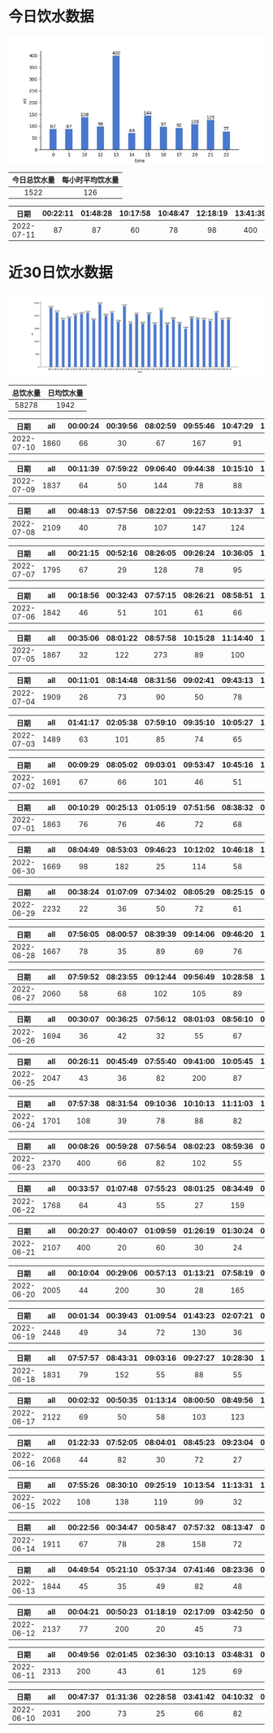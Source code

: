 # 今日饮水数据

<div align=center>
<img src="today.jpg" style="zoom: 100%;" />

| 今日总饮水量 | 每小时平均饮水量 |
| :----: | :----: |
| 1522 | 126 |
</div>

| 日期 | 00:22:11 | 01:48:28 | 10:17:58 | 10:48:47 | 12:18:19 | 13:41:39 | 14:41:27 | 15:13:21 | 15:57:54 | 16:28:09 | 17:00:58 | 20:17:55 | 21:03:39 | 21:37:50 | 22:17:39 |
| :----: | :----: | :----: | :----: | :----: | :----: | :----: | :----: | :----: | :----: | :----: | :----: | :----: | :----: | :----: | :----: |
| 2022-07-11 | 87 | 87 | 60 | 78 | 98 | 400 | 69 | 65 | 79 | 97 | 92 | 108 | 47 | 78 | 77 |

# 近30日饮水数据

<div align=center>
<img src="30.jpg"style="zoom: 100%;" />

| 总饮水量 | 日均饮水量 |
| :----: | :----: |
| 58278 | 1942 |
</div>

| 日期 | all | 00:00:24 | 00:39:56 | 08:02:59 | 09:55:46 | 10:47:29 | 12:20:12 | 12:44:31 | 13:15:23 | 14:02:13 | 14:36:31 | 15:01:46 | 15:28:50 | 16:41:00 | 17:12:28 | 18:12:21 | 18:42:48 | 20:02:33 | 20:33:19 | 21:03:37 | 21:40:19 | 22:09:48 | 22:39:08 | 23:45:01 |
| :----: | :----: | :----: | :----: | :----: | :----: | :----: | :----: | :----: | :----: | :----: | :----: | :----: | :----: | :----: | :----: | :----: | :----: | :----: | :----: | :----: | :----: | :----: | :----: | :----: |
| 2022-07-10 | 1860 | 66 | 30 | 67 | 167 | 91 | 200 | 63 | 58 | 72 | 76 | 83 | 77 | 65 | 58 | 97 | 78 | 44 | 42 | 101 | 75 | 133 | 75 | 42 |

| 日期 | all | 00:11:39 | 07:59:22 | 09:06:40 | 09:44:38 | 10:15:10 | 11:27:49 | 12:14:15 | 13:01:29 | 14:45:30 | 15:15:10 | 16:17:50 | 16:52:41 | 18:40:46 | 19:12:56 | 20:41:45 | 21:53:53 | 22:22:51 | 22:43:51 | 23:13:18 |
| :----: | :----: | :----: | :----: | :----: | :----: | :----: | :----: | :----: | :----: | :----: | :----: | :----: | :----: | :----: | :----: | :----: | :----: | :----: | :----: | :----: |
| 2022-07-09 | 1837 | 64 | 50 | 144 | 78 | 88 | 97 | 200 | 35 | 77 | 90 | 67 | 34 | 77 | 31 | 400 | 77 | 84 | 87 | 57 |

| 日期 | all | 00:48:13 | 07:57:56 | 08:22:01 | 09:22:53 | 10:13:37 | 11:31:21 | 12:18:59 | 13:00:41 | 14:18:30 | 15:49:29 | 16:54:49 | 18:21:12 | 19:01:26 | 20:02:01 | 20:28:41 | 21:00:38 | 21:27:49 | 21:51:12 | 22:18:43 | 22:47:26 |
| :----: | :----: | :----: | :----: | :----: | :----: | :----: | :----: | :----: | :----: | :----: | :----: | :----: | :----: | :----: | :----: | :----: | :----: | :----: | :----: | :----: | :----: |
| 2022-07-08 | 2109 | 40 | 78 | 107 | 147 | 124 | 55 | 200 | 67 | 136 | 48 | 93 | 400 | 82 | 105 | 92 | 78 | 77 | 91 | 62 | 27 |

| 日期 | all | 00:21:15 | 00:52:16 | 08:26:05 | 09:26:24 | 10:36:05 | 12:18:27 | 12:59:36 | 14:07:40 | 15:13:19 | 16:51:03 | 17:18:17 | 17:35:00 | 19:35:15 | 20:48:40 | 21:04:57 | 22:25:15 | 23:08:00 | 23:38:31 |
| :----: | :----: | :----: | :----: | :----: | :----: | :----: | :----: | :----: | :----: | :----: | :----: | :----: | :----: | :----: | :----: | :----: | :----: | :----: | :----: |
| 2022-07-07 | 1795 | 67 | 29 | 128 | 78 | 95 | 200 | 76 | 41 | 140 | 177 | 200 | 95 | 35 | 67 | 55 | 148 | 105 | 59 |

| 日期 | all | 00:18:56 | 00:32:43 | 07:57:15 | 08:26:21 | 08:58:51 | 10:16:19 | 10:52:52 | 11:41:48 | 13:04:24 | 13:55:41 | 14:28:21 | 15:15:44 | 16:31:35 | 17:29:23 | 17:32:10 | 18:15:13 | 18:46:46 | 19:16:30 | 19:52:00 | 20:45:48 | 21:16:27 | 22:16:25 | 22:46:45 | 23:19:54 | 23:59:40 |
| :----: | :----: | :----: | :----: | :----: | :----: | :----: | :----: | :----: | :----: | :----: | :----: | :----: | :----: | :----: | :----: | :----: | :----: | :----: | :----: | :----: | :----: | :----: | :----: | :----: | :----: | :----: |
| 2022-07-06 | 1842 | 46 | 51 | 101 | 61 | 66 | 115 | 43 | 94 | 82 | 33 | 69 | 72 | 57 | 200 | 67 | 57 | 45 | 35 | 90 | 50 | 88 | 101 | 109 | 33 | 77 |

| 日期 | all | 00:35:06 | 08:01:22 | 08:57:58 | 10:15:28 | 11:14:40 | 12:14:32 | 13:00:58 | 15:00:45 | 16:00:28 | 17:23:51 | 17:32:47 | 19:03:04 | 20:19:50 | 21:51:33 | 22:18:40 | 22:25:22 | 22:52:39 | 23:22:15 |
| :----: | :----: | :----: | :----: | :----: | :----: | :----: | :----: | :----: | :----: | :----: | :----: | :----: | :----: | :----: | :----: | :----: | :----: | :----: | :----: |
| 2022-07-05 | 1867 | 32 | 122 | 273 | 89 | 100 | 200 | 61 | 147 | 88 | 200 | 70 | 107 | 67 | 63 | 78 | 55 | 60 | 55 |

| 日期 | all | 00:11:01 | 08:14:48 | 08:31:56 | 09:02:41 | 09:43:13 | 10:11:21 | 10:52:13 | 11:51:32 | 12:21:18 | 13:08:07 | 13:53:21 | 15:11:10 | 17:31:38 | 19:32:03 | 20:45:49 | 21:15:36 | 22:27:25 | 22:57:26 | 23:47:41 |
| :----: | :----: | :----: | :----: | :----: | :----: | :----: | :----: | :----: | :----: | :----: | :----: | :----: | :----: | :----: | :----: | :----: | :----: | :----: | :----: | :----: |
| 2022-07-04 | 1909 | 26 | 73 | 90 | 50 | 78 | 66 | 35 | 62 | 200 | 56 | 42 | 87 | 269 | 150 | 72 | 80 | 200 | 200 | 73 |

| 日期 | all | 01:41:17 | 02:05:38 | 07:59:10 | 09:35:10 | 10:05:27 | 10:42:39 | 11:13:24 | 12:44:33 | 13:14:29 | 13:45:41 | 14:21:57 | 14:48:21 | 15:35:50 | 16:01:09 | 17:11:09 | 18:46:37 | 19:16:28 | 21:31:58 | 22:02:11 | 22:34:10 | 23:11:13 |
| :----: | :----: | :----: | :----: | :----: | :----: | :----: | :----: | :----: | :----: | :----: | :----: | :----: | :----: | :----: | :----: | :----: | :----: | :----: | :----: | :----: | :----: | :----: |
| 2022-07-03 | 1489 | 63 | 101 | 85 | 74 | 65 | 38 | 48 | 200 | 53 | 58 | 63 | 27 | 60 | 61 | 66 | 200 | 54 | 46 | 57 | 42 | 28 |

| 日期 | all | 00:09:29 | 08:05:02 | 09:03:01 | 09:53:47 | 10:45:16 | 11:17:15 | 12:14:20 | 13:00:29 | 13:37:50 | 14:06:45 | 15:04:46 | 16:33:45 | 17:19:18 | 17:38:19 | 18:24:44 | 18:55:01 | 20:01:11 | 21:05:14 | 21:21:17 | 22:00:51 | 23:25:10 | 23:49:15 |
| :----: | :----: | :----: | :----: | :----: | :----: | :----: | :----: | :----: | :----: | :----: | :----: | :----: | :----: | :----: | :----: | :----: | :----: | :----: | :----: | :----: | :----: | :----: | :----: |
| 2022-07-02 | 1691 | 67 | 66 | 101 | 46 | 51 | 67 | 200 | 48 | 48 | 56 | 34 | 107 | 200 | 81 | 57 | 83 | 71 | 78 | 60 | 39 | 60 | 71 |

| 日期 | all | 00:10:29 | 00:25:13 | 01:05:19 | 07:51:56 | 08:38:32 | 09:12:19 | 09:32:08 | 10:14:44 | 11:39:46 | 12:14:54 | 13:03:14 | 14:33:06 | 15:07:18 | 16:34:02 | 17:34:34 | 18:53:21 | 19:25:01 | 20:11:04 | 20:49:05 | 21:28:38 | 21:51:09 | 22:52:19 | 23:06:49 |
| :----: | :----: | :----: | :----: | :----: | :----: | :----: | :----: | :----: | :----: | :----: | :----: | :----: | :----: | :----: | :----: | :----: | :----: | :----: | :----: | :----: | :----: | :----: | :----: | :----: |
| 2022-07-01 | 1863 | 76 | 76 | 46 | 72 | 68 | 55 | 28 | 96 | 391 | 200 | 33 | 48 | 28 | 26 | 84 | 200 | 17 | 49 | 67 | 66 | 38 | 47 | 52 |

| 日期 | all | 08:04:49 | 08:53:03 | 09:46:23 | 10:12:02 | 10:46:18 | 11:29:42 | 12:15:05 | 13:03:49 | 14:56:34 | 15:30:37 | 16:19:29 | 17:16:20 | 17:33:50 | 18:48:43 | 20:54:09 | 21:29:06 | 22:31:20 | 22:56:09 | 23:15:41 | 23:51:32 |
| :----: | :----: | :----: | :----: | :----: | :----: | :----: | :----: | :----: | :----: | :----: | :----: | :----: | :----: | :----: | :----: | :----: | :----: | :----: | :----: | :----: | :----: |
| 2022-06-30 | 1669 | 98 | 182 | 25 | 114 | 58 | 44 | 200 | 49 | 36 | 35 | 60 | 55 | 67 | 22 | 400 | 61 | 31 | 36 | 30 | 66 |

| 日期 | all | 00:38:24 | 01:07:09 | 07:34:02 | 08:05:29 | 08:25:15 | 09:40:32 | 12:25:37 | 12:37:36 | 15:17:31 | 16:31:15 | 16:58:12 | 17:16:15 | 17:24:19 | 17:54:03 | 18:37:29 | 19:27:17 | 19:55:42 | 20:45:26 | 21:47:05 | 22:14:18 | 22:36:27 | 23:10:15 | 23:15:35 |
| :----: | :----: | :----: | :----: | :----: | :----: | :----: | :----: | :----: | :----: | :----: | :----: | :----: | :----: | :----: | :----: | :----: | :----: | :----: | :----: | :----: | :----: | :----: | :----: | :----: |
| 2022-06-29 | 2232 | 22 | 36 | 50 | 72 | 61 | 180 | 400 | 72 | 200 | 18 | 55 | 200 | 85 | 67 | 52 | 61 | 44 | 91 | 75 | 200 | 41 | 112 | 38 |

| 日期 | all | 07:56:05 | 08:00:57 | 08:39:39 | 09:14:06 | 09:46:20 | 10:17:33 | 11:20:04 | 12:20:32 | 13:05:04 | 14:22:18 | 15:00:49 | 15:10:32 | 16:08:04 | 17:20:14 | 17:51:16 | 18:22:50 | 19:16:39 | 20:38:24 | 20:59:44 | 21:19:36 | 22:00:31 | 23:10:28 | 23:40:37 |
| :----: | :----: | :----: | :----: | :----: | :----: | :----: | :----: | :----: | :----: | :----: | :----: | :----: | :----: | :----: | :----: | :----: | :----: | :----: | :----: | :----: | :----: | :----: | :----: | :----: |
| 2022-06-28 | 1667 | 78 | 35 | 89 | 69 | 76 | 65 | 88 | 200 | 72 | 58 | 55 | 78 | 36 | 200 | 34 | 89 | 72 | 55 | 38 | 55 | 38 | 57 | 30 |

| 日期 | all | 07:59:52 | 08:23:55 | 09:12:44 | 09:56:49 | 10:28:58 | 10:58:50 | 11:20:07 | 12:20:14 | 12:51:17 | 13:51:20 | 14:06:27 | 14:36:14 | 14:59:29 | 16:32:58 | 16:56:59 | 17:33:11 | 18:14:29 | 19:20:53 | 20:01:09 | 20:42:58 | 21:00:11 | 21:26:30 | 22:11:20 | 22:25:31 | 22:46:21 | 22:58:33 | 23:05:33 | 23:42:14 |
| :----: | :----: | :----: | :----: | :----: | :----: | :----: | :----: | :----: | :----: | :----: | :----: | :----: | :----: | :----: | :----: | :----: | :----: | :----: | :----: | :----: | :----: | :----: | :----: | :----: | :----: | :----: | :----: | :----: | :----: |
| 2022-06-27 | 2060 | 58 | 68 | 102 | 105 | 89 | 63 | 68 | 200 | 24 | 48 | 55 | 66 | 28 | 55 | 87 | 200 | 89 | 21 | 61 | 72 | 50 | 103 | 78 | 55 | 63 | 57 | 28 | 67 |

| 日期 | all | 00:30:07 | 00:36:25 | 07:56:12 | 08:01:03 | 08:56:10 | 09:35:40 | 10:05:51 | 11:18:28 | 12:16:37 | 13:17:38 | 14:19:47 | 14:49:32 | 15:19:40 | 15:56:06 | 16:56:30 | 17:26:52 | 18:00:41 | 19:18:20 | 19:47:24 | 20:38:19 | 20:53:36 | 21:25:07 | 21:57:28 | 22:33:35 | 23:09:51 | 23:29:21 |
| :----: | :----: | :----: | :----: | :----: | :----: | :----: | :----: | :----: | :----: | :----: | :----: | :----: | :----: | :----: | :----: | :----: | :----: | :----: | :----: | :----: | :----: | :----: | :----: | :----: | :----: | :----: | :----: |
| 2022-06-26 | 1694 | 36 | 42 | 32 | 55 | 67 | 37 | 44 | 77 | 200 | 23 | 95 | 88 | 47 | 63 | 50 | 30 | 35 | 200 | 50 | 56 | 34 | 42 | 64 | 36 | 109 | 82 |

| 日期 | all | 00:26:11 | 00:45:49 | 07:55:40 | 09:41:00 | 10:05:45 | 10:54:40 | 11:31:16 | 12:17:07 | 13:05:08 | 13:43:22 | 14:39:13 | 15:13:43 | 18:16:51 | 19:23:04 | 19:42:33 | 20:12:59 | 21:01:55 | 21:34:48 | 21:57:18 | 22:27:54 | 23:05:29 | 23:35:58 |
| :----: | :----: | :----: | :----: | :----: | :----: | :----: | :----: | :----: | :----: | :----: | :----: | :----: | :----: | :----: | :----: | :----: | :----: | :----: | :----: | :----: | :----: | :----: | :----: |
| 2022-06-25 | 2047 | 43 | 36 | 82 | 200 | 87 | 78 | 71 | 200 | 97 | 80 | 30 | 50 | 55 | 400 | 44 | 72 | 55 | 55 | 88 | 55 | 88 | 81 |

| 日期 | all | 07:57:38 | 08:31:54 | 09:10:36 | 10:10:13 | 11:11:03 | 12:18:42 | 13:01:36 | 13:33:47 | 14:05:53 | 14:47:05 | 16:24:11 | 18:24:54 | 19:19:34 | 20:11:18 | 21:13:26 | 21:52:12 | 22:16:14 | 22:55:39 | 23:37:06 |
| :----: | :----: | :----: | :----: | :----: | :----: | :----: | :----: | :----: | :----: | :----: | :----: | :----: | :----: | :----: | :----: | :----: | :----: | :----: | :----: | :----: |
| 2022-06-24 | 1701 | 108 | 39 | 78 | 88 | 82 | 200 | 88 | 55 | 62 | 73 | 38 | 33 | 400 | 55 | 38 | 84 | 77 | 48 | 55 |

| 日期 | all | 00:08:26 | 00:59:28 | 07:56:54 | 08:02:23 | 08:59:36 | 09:59:43 | 11:23:44 | 12:23:15 | 13:00:27 | 13:51:53 | 15:05:34 | 15:51:46 | 17:19:16 | 17:33:27 | 18:38:54 | 20:15:40 | 20:42:15 | 21:14:03 | 21:28:03 | 21:57:03 | 22:20:54 | 22:48:22 |
| :----: | :----: | :----: | :----: | :----: | :----: | :----: | :----: | :----: | :----: | :----: | :----: | :----: | :----: | :----: | :----: | :----: | :----: | :----: | :----: | :----: | :----: | :----: | :----: |
| 2022-06-23 | 2370 | 400 | 66 | 82 | 102 | 55 | 27 | 77 | 200 | 52 | 121 | 300 | 147 | 200 | 85 | 68 | 66 | 62 | 15 | 66 | 70 | 94 | 15 |

| 日期 | all | 00:33:57 | 01:07:48 | 07:55:23 | 08:01:25 | 08:34:49 | 09:10:30 | 10:12:40 | 11:25:35 | 12:19:39 | 12:44:43 | 12:44:52 | 12:51:01 | 13:29:40 | 13:39:02 | 13:59:45 | 14:52:46 | 15:25:50 | 15:49:21 | 16:34:53 | 17:14:19 | 17:59:12 | 19:12:26 | 20:25:11 | 20:59:29 | 21:30:35 | 21:50:22 | 22:20:28 | 22:59:27 |
| :----: | :----: | :----: | :----: | :----: | :----: | :----: | :----: | :----: | :----: | :----: | :----: | :----: | :----: | :----: | :----: | :----: | :----: | :----: | :----: | :----: | :----: | :----: | :----: | :----: | :----: | :----: | :----: | :----: | :----: |
| 2022-06-22 | 1768 | 64 | 43 | 55 | 27 | 159 | 57 | 72 | 78 | 200 | 30 | 60 | 30 | 62 | 47 | 72 | 66 | 47 | 60 | 15 | 200 | 22 | 48 | 35 | 23 | 22 | 23 | 89 | 62 |

| 日期 | all | 00:20:27 | 00:40:07 | 01:09:59 | 01:26:19 | 01:30:24 | 07:56:22 | 08:00:48 | 08:42:46 | 09:31:44 | 10:15:55 | 11:02:21 | 13:04:40 | 13:52:20 | 14:24:23 | 15:00:54 | 15:18:39 | 16:14:24 | 17:35:49 | 18:00:34 | 18:32:45 | 20:12:30 | 20:42:59 | 21:44:41 | 22:10:44 | 22:28:41 | 22:58:40 | 23:42:38 |
| :----: | :----: | :----: | :----: | :----: | :----: | :----: | :----: | :----: | :----: | :----: | :----: | :----: | :----: | :----: | :----: | :----: | :----: | :----: | :----: | :----: | :----: | :----: | :----: | :----: | :----: | :----: | :----: | :----: |
| 2022-06-21 | 2107 | 400 | 20 | 60 | 30 | 24 | 83 | 55 | 52 | 34 | 53 | 114 | 22 | 67 | 163 | 87 | 84 | 101 | 45 | 15 | 62 | 69 | 82 | 24 | 200 | 15 | 83 | 63 |

| 日期 | all | 00:10:04 | 00:29:06 | 00:57:13 | 01:13:21 | 07:58:19 | 08:28:29 | 09:34:22 | 10:13:41 | 11:08:22 | 12:19:42 | 12:50:44 | 13:02:02 | 14:31:23 | 14:51:47 | 15:14:26 | 15:44:34 | 16:51:16 | 17:16:35 | 17:46:31 | 18:36:29 | 19:38:52 | 20:00:06 | 20:44:06 | 22:00:23 | 23:34:22 |
| :----: | :----: | :----: | :----: | :----: | :----: | :----: | :----: | :----: | :----: | :----: | :----: | :----: | :----: | :----: | :----: | :----: | :----: | :----: | :----: | :----: | :----: | :----: | :----: | :----: | :----: | :----: |
| 2022-06-20 | 2005 | 44 | 200 | 30 | 28 | 165 | 55 | 72 | 66 | 88 | 200 | 56 | 78 | 31 | 53 | 71 | 62 | 67 | 200 | 62 | 37 | 33 | 102 | 96 | 49 | 60 |

| 日期 | all | 00:01:34 | 00:39:43 | 01:09:54 | 01:43:23 | 02:07:21 | 08:03:59 | 09:25:38 | 10:13:23 | 10:41:39 | 12:20:57 | 13:01:06 | 13:38:52 | 14:10:33 | 14:45:26 | 15:36:22 | 16:05:18 | 16:38:38 | 17:09:45 | 17:39:27 | 18:39:37 | 18:52:53 | 19:31:17 | 19:44:50 | 20:04:53 | 20:16:02 | 20:45:19 | 21:14:55 | 21:38:42 | 21:55:06 | 22:11:46 | 22:42:09 | 23:13:29 | 23:36:00 |
| :----: | :----: | :----: | :----: | :----: | :----: | :----: | :----: | :----: | :----: | :----: | :----: | :----: | :----: | :----: | :----: | :----: | :----: | :----: | :----: | :----: | :----: | :----: | :----: | :----: | :----: | :----: | :----: | :----: | :----: | :----: | :----: | :----: | :----: | :----: |
| 2022-06-19 | 2448 | 49 | 34 | 72 | 130 | 36 | 50 | 82 | 33 | 43 | 200 | 73 | 55 | 67 | 103 | 63 | 94 | 55 | 77 | 78 | 400 | 46 | 85 | 75 | 68 | 22 | 52 | 55 | 41 | 55 | 78 | 32 | 15 | 30 |

| 日期 | all | 07:57:57 | 08:43:31 | 09:03:16 | 09:27:27 | 10:28:30 | 10:58:24 | 11:50:49 | 12:20:49 | 12:58:22 | 13:33:44 | 14:33:28 | 15:55:08 | 17:15:15 | 17:50:34 | 19:02:03 | 20:10:23 | 20:39:37 | 21:03:49 | 22:34:18 | 23:06:49 |
| :----: | :----: | :----: | :----: | :----: | :----: | :----: | :----: | :----: | :----: | :----: | :----: | :----: | :----: | :----: | :----: | :----: | :----: | :----: | :----: | :----: | :----: |
| 2022-06-18 | 1831 | 79 | 152 | 55 | 88 | 55 | 60 | 26 | 200 | 82 | 55 | 72 | 58 | 200 | 83 | 134 | 32 | 58 | 79 | 63 | 200 |

| 日期 | all | 00:02:32 | 00:50:35 | 01:13:14 | 08:00:50 | 08:49:56 | 10:00:01 | 10:18:33 | 10:29:49 | 11:31:10 | 12:23:18 | 13:06:02 | 13:57:32 | 14:50:01 | 15:13:47 | 16:46:31 | 17:34:54 | 18:29:06 | 19:00:19 | 19:30:25 | 20:33:29 | 21:03:48 | 21:41:52 | 22:11:23 | 22:41:43 |
| :----: | :----: | :----: | :----: | :----: | :----: | :----: | :----: | :----: | :----: | :----: | :----: | :----: | :----: | :----: | :----: | :----: | :----: | :----: | :----: | :----: | :----: | :----: | :----: | :----: | :----: |
| 2022-06-17 | 2122 | 69 | 50 | 58 | 103 | 123 | 106 | 91 | 67 | 80 | 200 | 70 | 64 | 97 | 54 | 49 | 24 | 400 | 67 | 72 | 33 | 30 | 81 | 49 | 85 |

| 日期 | all | 01:22:33 | 07:52:05 | 08:04:01 | 08:45:23 | 09:23:04 | 09:39:23 | 10:11:43 | 10:44:40 | 11:17:32 | 12:14:10 | 12:59:12 | 13:29:27 | 14:02:22 | 14:33:35 | 15:10:26 | 16:10:52 | 17:15:31 | 18:04:15 | 19:16:23 | 19:34:00 | 20:06:12 | 20:40:35 | 20:55:52 | 21:51:07 | 22:12:40 | 22:32:25 | 23:41:11 | 23:57:58 |
| :----: | :----: | :----: | :----: | :----: | :----: | :----: | :----: | :----: | :----: | :----: | :----: | :----: | :----: | :----: | :----: | :----: | :----: | :----: | :----: | :----: | :----: | :----: | :----: | :----: | :----: | :----: | :----: | :----: | :----: |
| 2022-06-16 | 2068 | 44 | 82 | 30 | 72 | 27 | 89 | 30 | 34 | 57 | 200 | 112 | 42 | 73 | 137 | 43 | 118 | 200 | 62 | 28 | 82 | 58 | 66 | 28 | 48 | 56 | 88 | 77 | 85 |

| 日期 | all | 07:55:26 | 08:30:10 | 09:25:19 | 10:13:54 | 11:13:31 | 12:16:56 | 12:48:49 | 13:29:24 | 15:00:20 | 15:27:12 | 16:18:50 | 17:18:32 | 17:43:23 | 18:13:50 | 18:43:57 | 19:25:48 | 20:46:09 | 21:25:08 | 22:11:44 | 22:41:33 | 23:27:55 | 23:43:15 | 23:43:29 |
| :----: | :----: | :----: | :----: | :----: | :----: | :----: | :----: | :----: | :----: | :----: | :----: | :----: | :----: | :----: | :----: | :----: | :----: | :----: | :----: | :----: | :----: | :----: | :----: | :----: |
| 2022-06-15 | 2022 | 108 | 138 | 119 | 99 | 32 | 200 | 97 | 78 | 48 | 82 | 66 | 200 | 48 | 75 | 18 | 27 | 93 | 82 | 50 | 63 | 71 | 173 | 55 |

| 日期 | all | 00:22:56 | 00:34:47 | 00:58:47 | 07:57:32 | 08:13:47 | 08:52:56 | 09:33:17 | 10:15:21 | 10:56:02 | 11:32:32 | 12:16:50 | 13:01:56 | 13:49:44 | 15:03:30 | 15:41:22 | 17:20:54 | 18:45:16 | 19:24:21 | 20:14:22 | 20:41:15 | 21:07:51 | 21:37:41 | 22:37:36 | 23:11:47 | 23:46:21 |
| :----: | :----: | :----: | :----: | :----: | :----: | :----: | :----: | :----: | :----: | :----: | :----: | :----: | :----: | :----: | :----: | :----: | :----: | :----: | :----: | :----: | :----: | :----: | :----: | :----: | :----: | :----: |
| 2022-06-14 | 1911 | 67 | 78 | 28 | 158 | 72 | 78 | 54 | 78 | 39 | 85 | 200 | 58 | 73 | 55 | 78 | 200 | 72 | 23 | 45 | 73 | 43 | 39 | 55 | 88 | 72 |

| 日期 | all | 04:49:54 | 05:21:10 | 05:37:34 | 07:41:46 | 08:23:36 | 09:50:13 | 12:00:30 | 13:19:26 | 14:40:08 | 16:09:49 | 17:22:45 | 17:56:30 | 18:40:34 | 19:50:33 | 20:12:25 | 20:43:06 | 20:44:13 | 21:01:26 | 21:14:01 | 21:44:20 | 22:14:38 | 22:47:58 | 23:17:25 | 23:47:45 |
| :----: | :----: | :----: | :----: | :----: | :----: | :----: | :----: | :----: | :----: | :----: | :----: | :----: | :----: | :----: | :----: | :----: | :----: | :----: | :----: | :----: | :----: | :----: | :----: | :----: | :----: |
| 2022-06-13 | 1844 | 45 | 35 | 49 | 82 | 48 | 50 | 22 | 200 | 56 | 52 | 200 | 58 | 80 | 30 | 103 | 53 | 118 | 48 | 78 | 44 | 58 | 58 | 77 | 200 |

| 日期 | all | 00:04:21 | 00:50:23 | 01:18:19 | 02:17:09 | 03:42:50 | 04:23:10 | 05:09:05 | 06:00:36 | 06:28:09 | 06:44:56 | 06:57:40 | 06:57:49 | 07:34:13 | 15:45:55 | 16:12:57 | 16:42:54 | 17:13:02 | 17:30:10 | 19:00:02 | 19:35:56 | 20:05:49 | 20:41:47 | 21:07:50 | 21:42:52 | 22:49:21 |
| :----: | :----: | :----: | :----: | :----: | :----: | :----: | :----: | :----: | :----: | :----: | :----: | :----: | :----: | :----: | :----: | :----: | :----: | :----: | :----: | :----: | :----: | :----: | :----: | :----: | :----: | :----: |
| 2022-06-12 | 2137 | 77 | 200 | 20 | 45 | 73 | 28 | 77 | 78 | 88 | 28 | 22 | 200 | 66 | 49 | 31 | 17 | 48 | 57 | 500 | 75 | 76 | 88 | 92 | 55 | 47 |

| 日期 | all | 00:49:56 | 02:01:45 | 02:36:30 | 03:10:13 | 03:48:31 | 04:13:46 | 05:08:16 | 05:48:49 | 06:47:39 | 07:10:32 | 07:29:25 | 08:16:01 | 15:18:16 | 16:40:16 | 17:44:11 | 17:56:33 | 18:26:33 | 18:56:32 | 19:11:43 | 19:48:24 | 20:21:40 | 20:43:19 | 20:46:17 | 22:02:57 | 22:28:29 | 22:38:03 | 23:07:09 | 23:51:52 |
| :----: | :----: | :----: | :----: | :----: | :----: | :----: | :----: | :----: | :----: | :----: | :----: | :----: | :----: | :----: | :----: | :----: | :----: | :----: | :----: | :----: | :----: | :----: | :----: | :----: | :----: | :----: | :----: | :----: | :----: |
| 2022-06-11 | 2313 | 200 | 43 | 61 | 125 | 69 | 88 | 42 | 200 | 67 | 16 | 72 | 54 | 81 | 33 | 300 | 200 | 29 | 30 | 86 | 104 | 57 | 89 | 29 | 54 | 47 | 28 | 35 | 74 |

| 日期 | all | 00:47:37 | 01:31:36 | 02:28:58 | 03:41:42 | 04:10:32 | 04:57:11 | 06:25:12 | 06:48:01 | 08:29:51 | 15:10:22 | 15:40:55 | 16:20:36 | 16:57:45 | 17:53:41 | 18:23:24 | 18:53:13 | 19:11:15 | 19:39:41 | 20:20:49 | 20:55:03 | 21:39:02 | 22:09:45 | 22:47:23 | 23:27:05 | 23:52:07 | 23:52:20 |
| :----: | :----: | :----: | :----: | :----: | :----: | :----: | :----: | :----: | :----: | :----: | :----: | :----: | :----: | :----: | :----: | :----: | :----: | :----: | :----: | :----: | :----: | :----: | :----: | :----: | :----: | :----: | :----: |
| 2022-06-10 | 2031 | 200 | 73 | 25 | 66 | 82 | 21 | 74 | 92 | 65 | 82 | 72 | 65 | 53 | 200 | 78 | 33 | 20 | 78 | 77 | 78 | 93 | 82 | 83 | 73 | 77 | 89 |

